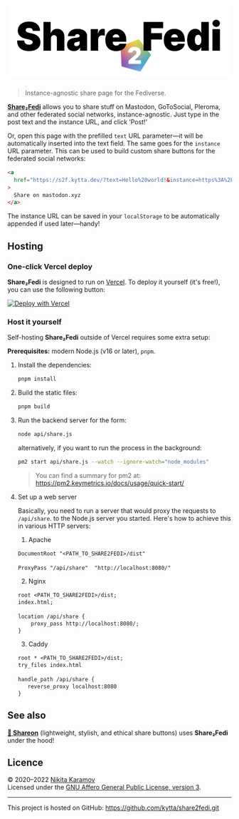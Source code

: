 <h1 align="center"><img src="assets/share2fedi.svg" width="520" height="160" alt="Share2Fedi"></h1>

> Instance-agnostic share page for the Fediverse.

**[Share₂Fedi]** allows you to share stuff on Mastodon, GoToSocial, Pleroma, and
other federated social networks, instance-agnostic. Just type in the post text
and the instance URL, and click ‘Post!’

Or, open this page with the prefilled `text` URL parameter—it will be
automatically inserted into the text field. The same goes for the `instance` URL
parameter. This can be used to build custom share buttons for the federated
social networks:

```html
<a
  href="https://s2f.kytta.dev/?text=Hello%20world!&instance=https%3A%2F%2Fmastodon.xyz"
>
  Share on mastodon.xyz
</a>
```

The instance URL can be saved in your `localStorage` to be automatically
appended if used later—handy!

## Hosting

### One-click Vercel deploy

**Share₂Fedi** is designed to run on [Vercel](https://vercel.com/). To deploy it
yourself (it's free!), you can use the following button:

[![Deploy with Vercel](https://vercel.com/button)](https://vercel.com/new/clone?repository-url=https%3A%2F%2Fgithub.com%2Fkytta%2Fshare2fedi)

### Host it yourself

Self-hosting **Share₂Fedi** outside of Vercel requires some extra setup:

**Prerequisites:** modern Node.js (v16 or later), `pnpm`.

1. Install the dependencies:

   ```sh
   pnpm install
   ```

2. Build the static files:

   ```sh
   pnpm build
   ```

3. Run the backend server for the form:

   ```sh
   node api/share.js
   ```

   alternatively, if you want to run the process in the background:

   ```sh
   pm2 start api/share.js --watch --ignore-watch="node_modules"
   ```

   > You can find a summary for pm2 at:
   > https://pm2.keymetrics.io/docs/usage/quick-start/

4. Set up a web server

   Basically, you need to run a server that would proxy the requests to
   `/api/share`. to the Node.js server you started. Here's how to achieve this
   in various HTTP servers:

   1. Apache

   ```apacheconf
   DocumentRoot "<PATH_TO_SHARE2FEDI>/dist"

   ProxyPass "/api/share"  "http://localhost:8080/"
   ```

   2. Nginx

   ```nginxconf
   root <PATH_TO_SHARE2FEDI>/dist;
   index.html;

   location /api/share {
       proxy_pass http://localhost:8080/;
   }
   ```

   3. Caddy

   ```caddy
   root * <PATH_TO_SHARE2FEDI>/dist;
   try_files index.html

   handle_path /api/share {
      reverse_proxy localhost:8080
   }
   ```

## See also

**[📯 Shareon](https://shareon.js.org)** (lightweight, stylish, and ethical
share buttons) uses **Share₂Fedi** under the hood!

## Licence

© 2020–2022 [Nikita Karamov]\
Licensed under the [GNU Affero General Public License, version 3][AGPL-3.0].

---

This project is hosted on GitHub: <https://github.com/kytta/share2fedi.git>

[AGPL-3.0]: https://spdx.org/licenses/AGPL-3.0-only.html
[Nikita Karamov]: https://www.kytta.dev
[Share₂Fedi]: https://s2f.kytta.dev/
